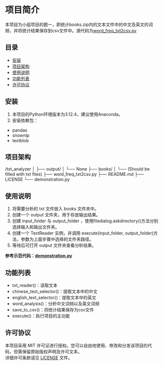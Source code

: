 # 项目简介
本项目为小组项目的题一，即统计books.zip内的文本文件中的中文及英文的词频，并将统计结果保存到csv文件中。源代码为[word_freq_txt2csv.py](word_freq_txt2csv.py)

## 目录
- [安装](#安装)
- [项目架构](#项目架构)
- [使用说明](#使用说明)
- [功能列表](#功能列表)
- [许可协议](#许可协议)

## 安装
1. 本项目的Python环境版本为3.12.4，建议使用Anaconda。
2. 安装依赖包：
- pandas
- snownlp
- textblob

## 项目架构
/txt_analyzer
│
├── output/
│   └── None
├── books/
│   └── (Should be filled with txt files)
├── word_freq_txt2csv.py
├── README.md
├── LICENSE
└── demonstration.py

## 使用说明
1. 将需要分析的 txt 文件放入 books 文件夹中。
2. 创建一个 output 文件夹，用于存放输出结果。
3. 创建 input_folder 与 output_folder ，使用filedialog.askdirectory()方法分别选择输入和输出文件夹。
4. 创建一个 TextReader 实例，并调用 execute(input_folder, output_folder)方法，参数为上面步骤中选择的文件夹路径。
5. 等待后可打开 output 文件夹查看分析结果。

**参考示范代码：[demonstration.py](demonstration.py)**

## 功能列表
- txt_reader()：读取文本
- chinese_text_selector()：提取文本中的中文
- english_text_selector()：提取文本中的英文
- word_analysis()：分析中文词频以及英文词频
- save_to_csv()：将统计结果保存为csv文件
- execute()：执行项目的主功能

## 许可协议
本项目采用 MIT 许可证进行授权。您可以自由地使用、修改和分发该项目的代码，但需保留原始版权声明及许可文本。  
详细许可条款请见 [LICENSE](LICENSE) 文件。
